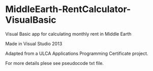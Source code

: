 # MiddleEarth-RentCalculator-VisualBasic
Visual Basic app for calculating monthly rent in Middle Earth

Made in Visual Studio 2013

Adapted from a ULCA Applications Programming Certificate project.

For more details plese see pseudocode txt file. 
